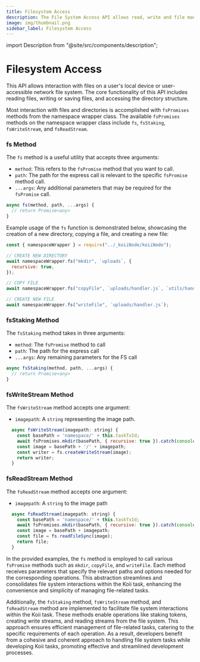 ```yaml
---
title: Filesystem Access
description: The File System Access API allows read, write and file management capabilities.
image: img/thumbnail.png
sidebar_label: Filesystem Access
---
```


import Description from "@site/src/components/description";

# Filesystem Access

<Description
  text="The File System Access API allows read, write and file management
  capabilities."
/>

This API allows interaction with files on a user's local device or user-accessible network file system. The core functionality of this API includes reading files, writing or saving files, and accessing the directory structure.

Most interaction with files and directories is accomplished with `fsPromises` methods from the namespace wrapper class. The available `fsPromises` methods on the namespace wrapper class include `fs`, `fsStaking`, `fsWriteStream`, and `fsReadStream`.

### fs Method

The `fs` method is a useful utility that accepts three arguments:

- `method`: This refers to the `fsPromise` method that you want to call.
- `path`: The path for the express call is relevant to the specific `fsPromise` method call.
- `...args`: Any additional parameters that may be required for the `fsPromise` call.

```typescript
async fs(method, path, ...args) {
  // return Promise<any>
}
```

Example usage of the `fs` function is demonstrated below, showcasing the creation of a new directory, copying a file, and creating a new file:

```javascript
const { namespaceWrapper } = require("../_koiiNode/koiiNode");

// CREATE NEW DIRECTORY
await namespaceWrapper.fs("mkdir", `uploads`, {
  recursive: true,
});

// COPY FILE
await namespaceWrapper.fs("copyFile", `uploads/handler.js`, `utils/handler.js`);

// CREATE NEW FILE
await namespaceWrapper.fs("writeFile", `uploads/handler.js`);
```

### fsStaking Method

The `fsStaking` method takes in three arguments:

- `method`: The `fsPromise` method to call
- `path`: The path for the express call
- `...args`: Any remaining parameters for the FS call

```javascript
async fsStaking(method, path, ...args) {
  // return Promise<any>
}
```

### fsWriteStream Method

The `fsWriteStream` method accepts one argument:

- `imagepath`: A `string` representing the image path.

```javascript
  async fsWriteStream(imagepath: string) {
    const basePath = 'namespace/' + this.taskTxId;
    await fsPromises.mkdir(basePath, { recursive: true }).catch(console.error);
    const image = basePath + '/' + imagepath;
    const writer = fs.createWriteStream(image);
    return writer;
  }
```

### fsReadStream Method

The `fsReadStream` method accepts one argument:

- `imagepath`: A `string` to the image path

```javascript
  async fsReadStream(imagepath: string) {
    const basePath = 'namespace/' + this.taskTxId;
    await fsPromises.mkdir(basePath, { recursive: true }).catch(console.error);
    const image = basePath + imagepath;
    const file = fs.readFileSync(image);
    return file;
  }
```

In the provided examples, the `fs` method is employed to call various `fsPromise` methods such as `mkdir`, `copyFile`, and `writeFile`. Each method receives parameters that specify the relevant paths and options needed for the corresponding operations. This abstraction streamlines and consolidates file system interactions within the Koii task, enhancing the convenience and simplicity of managing file-related tasks.

Additionally, the `fsStaking` method, `fsWriteStream` method, and `fsReadStream` method are implemented to facilitate file system interactions within the Koii task. These methods enable operations like staking tokens, creating write streams, and reading streams from the file system. This approach ensures efficient management of file-related tasks, catering to the specific requirements of each operation. As a result, developers benefit from a cohesive and coherent approach to handling file system tasks while developing Koii tasks, promoting effective and streamlined development processes.
